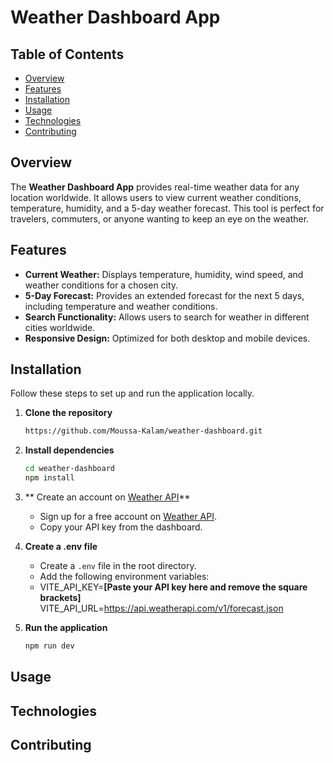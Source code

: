 # Weather Dashboard App

## Table of Contents
- [Overview](#Overview)
- [Features](#Features)
- [Installation](#Installation)
- [Usage](Usage)
- [Technologies](#Technologies)
- [Contributing](#Contributing)

## Overview
The **Weather Dashboard App** provides real-time weather data for any location worldwide. It allows users to view current weather conditions, temperature, humidity, and a 5-day weather forecast. This tool is perfect for travelers, commuters, or anyone wanting to keep an eye on the weather.

## Features
- **Current Weather:** Displays temperature, humidity, wind speed, and weather conditions for a chosen city.
- **5-Day Forecast:** Provides an extended forecast for the next 5 days, including temperature and weather conditions.
- **Search Functionality:** Allows users to search for weather in different cities worldwide.
- **Responsive Design:** Optimized for both desktop and mobile devices.

## Installation
Follow these steps to set up and run the application locally.

1. **Clone the repository**
   ```bash
   https://github.com/Moussa-Kalam/weather-dashboard.git
2. **Install dependencies**
   ```bash
   cd weather-dashboard
   npm install
   ```

3. ** Create an account on [Weather API](https://www.weatherapi.com/)**
   - Sign up for a free account on [Weather API](https://www.weatherapi.com/).
   - Copy your API key from the dashboard.
   

3.  **Create a .env file**
    - Create a `.env` file in the root directory.
    - Add the following environment variables:
    - VITE_API_KEY=**[Paste your API key here and remove the square brackets]**
      VITE_API_URL=https://api.weatherapi.com/v1/forecast.json
    
      
5. **Run the application**
   ```bash
   npm run dev
   ```

## Usage

## Technologies

## Contributing

